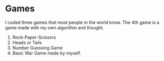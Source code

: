 # Games
I coded three games that most people in the world know. The 4th game is a game made with my own algorithm and thought.
1) Rock-Paper-Scissors
2) Heads or Tails
3) Number Guessing Game
4) Basic War Game made by myself.
